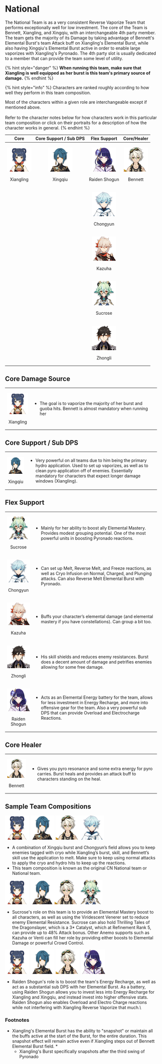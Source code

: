 # National

The National Team is as a very consistent Reverse Vaporize Team that performs exceptionally well for low investment. The core of the Team is Bennett, Xiangling, and Xingqiu, with an interchangeable 4th party member. The team gets the majority of its Damage by taking advantage of Bennett's Elemental Burst's team Attack buff on Xiangling's Elemental Burst, while also having Xingqiu's Elemental Burst active in order to enable large vaporizes with Xiangling's Pyronado. The 4th party slot is usually dedicated to a member that can provide the team some level of utility.

{% hint style="danger" %}
**When running this team, make sure that Xiangling is well equipped as her burst is this team's primary source of damage.**
{% endhint %}

{% hint style="info" %}
Characters are ranked roughly according to how well they perform in this team composition.

Most of the characters within a given role are interchangeable except if mentioned above.\
\
Refer to the character notes below for how characters work in this particular team composition or click on their portraits for a description of how the character works in general.
{% endhint %}

|                                            Core                                           |                                 Core Support / Sub DPS                                |                                         Flex Support                                        |                                      Core/Healer                                      |
| :---------------------------------------------------------------------------------------: | :-----------------------------------------------------------------------------------: | :-----------------------------------------------------------------------------------------: | :-----------------------------------------------------------------------------------: |
| <p><img src="../.gitbook/assets/ui_avataricon_xiangling.png" alt=""> </p><p>Xiangling</p> | <p><img src="../.gitbook/assets/ui_avataricon_xingqiu.png" alt=""> </p><p>Xingqiu</p> | <p><img src="../.gitbook/assets/ui_avataricon_shougun.png" alt=""> </p><p>Raiden Shogun</p> | <p><img src="../.gitbook/assets/ui_avataricon_bennett.png" alt=""> </p><p>Bennett</p> |
|                                                                                           |                                                                                       |   <p><img src="../.gitbook/assets/ui_avataricon_chongyun.png" alt=""> </p><p>Chongyun</p>   |                                                                                       |
|                                                                                           |                                                                                       |     <p><img src="../.gitbook/assets/ui_avataricon_kazuha.png" alt=""> </p><p>Kazuha</p>     |                                                                                       |
|                                                                                           |                                                                                       |    <p><img src="../.gitbook/assets/ui_avataricon_sucrose.png" alt=""> </p><p>Sucrose</p>    |                                                                                       |
|                                                                                           |                                                                                       |    <p><img src="../.gitbook/assets/ui_avataricon_zhongli.png" alt=""> </p><p>Zhongli</p>    |                                                                                       |

## Core Damage Source

|                                                                                           |                                                                                                                                         |
| :---------------------------------------------------------------------------------------: | --------------------------------------------------------------------------------------------------------------------------------------- |
| <p><img src="../.gitbook/assets/ui_avataricon_xiangling.png" alt=""> </p><p>Xiangling</p> | <p></p><ul><li>The goal is to vaporize the majority of her burst and guoba hits. Bennett is almost mandatory when running her</li></ul> |

## Core Support / Sub DPS

|                                                                                       |                                                                                                                                                                                                                                                                        |
| :-----------------------------------------------------------------------------------: | ---------------------------------------------------------------------------------------------------------------------------------------------------------------------------------------------------------------------------------------------------------------------- |
| <p><img src="../.gitbook/assets/ui_avataricon_xingqiu.png" alt=""> </p><p>Xingqiu</p> | <p></p><ul><li>Very powerful on all teams due to him being the primary hydro application. Used to set up vaporizes, as well as to clean pyro application off of enemies. Essentially mandatory for characters that expect longer damage windows (Xiangling).</li></ul> |

## Flex Support

|                                                                                             |                                                                                                                                                                                                                                                          |
| :-----------------------------------------------------------------------------------------: | -------------------------------------------------------------------------------------------------------------------------------------------------------------------------------------------------------------------------------------------------------- |
|    <p><img src="../.gitbook/assets/ui_avataricon_sucrose.png" alt=""> </p><p>Sucrose</p>    | <p></p><ul><li>Mainly for her ability to boost ally Elemental Mastery. Provides modest grouping potential. One of the most powerful units in boosting Pyronado reactions.</li></ul>                                                                      |
|   <p><img src="../.gitbook/assets/ui_avataricon_chongyun.png" alt=""> </p><p>Chongyun</p>   | <p></p><ul><li>Can set up Melt, Reverse Melt, and Freeze reactions, as well as Cryo Infusion on Normal, Charged, and Plunging attacks. Can also Reverse Melt Elemental Burst with Pyronado.</li></ul>                                                    |
|     <p><img src="../.gitbook/assets/ui_avataricon_kazuha.png" alt=""> </p><p>Kazuha</p>     | <p></p><ul><li>Buffs your character’s elemental damage (and elemental mastery if you have constellations). Can group a bit too.</li></ul>                                                                                                                |
|    <p><img src="../.gitbook/assets/ui_avataricon_zhongli.png" alt=""> </p><p>Zhongli</p>    | <p></p><ul><li>His skill shields and reduces enemy resistances. Burst does a decent amount of damage and petrifies enemies allowing for some free damage.</li></ul>                                                                                      |
| <p><img src="../.gitbook/assets/ui_avataricon_shougun.png" alt=""> </p><p>Raiden Shogun</p> | <p></p><ul><li>Acts as an Elemental Energy battery for the team, allows for less investment in Energy Recharge, and more into offensive gear for the team. Also a very powerful sub DPS that can provide Overload and Electrocharge Reactions.</li></ul> |

## Core Healer

|                                                                                       |                                                                                                                                                                       |
| :-----------------------------------------------------------------------------------: | --------------------------------------------------------------------------------------------------------------------------------------------------------------------- |
| <p><img src="../.gitbook/assets/ui_avataricon_bennett.png" alt=""> </p><p>Bennett</p> | <p></p><ul><li>Gives you pyro resonance and some extra energy for pyro carries. Burst heals and provides an attack buff to characters standing on the heal.</li></ul> |

## Sample Team Compositions

![](../.gitbook/assets/ui_avataricon_xiangling.png) ![](../.gitbook/assets/ui_avataricon_xingqiu.png)  ![](../.gitbook/assets/ui_avataricon_bennett.png)![](../.gitbook/assets/ui_avataricon_chongyun.png) 

* A combination of Xingqiu burst and Chongyun’s field allows you to keep enemies tagged with cryo while Xiangling’s burst, skill, and Bennett’s skill use the application to melt. Make sure to keep using normal attacks to apply the cryo and hydro hits to keep up the reactions.
* This team composition is known as the original CN National team or National team.

![](../.gitbook/assets/ui_avataricon_xiangling.png) ![](../.gitbook/assets/ui_avataricon_xingqiu.png)![](../.gitbook/assets/ui_avataricon_bennett.png)![](../.gitbook/assets/ui_avataricon_sucrose.png)   

* Sucrose's role on this team is to provide an Elemental Mastery boost to all characters, as well as using the Viridescent Venerer set to reduce enemy Elemental Resistance. Sucrose can also hold Thrilling Tales of the Dragonslayer, which is a 3\* Catalyst, which at Refinement Rank 5, can provide up to 48% Attack bonus. Other Anemo supports such as Kazuha or Venti can fill her role by providing either boosts to Elemental Damage or powerful Crowd Control.

![](../.gitbook/assets/ui_avataricon_xiangling.png) ![](../.gitbook/assets/ui_avataricon_xingqiu.png) ![](../.gitbook/assets/ui_avataricon_bennett.png) ![](../.gitbook/assets/ui_avataricon_shougun.png) 

* Raiden Shogun's role is to boost the team's Energy Recharge, as well as act as a substantial sub DPS with her Elemental Burst. As a battery, using Raiden Shogun allows you to invest less into Energy Recharge for Xiangling and Xingqiu, and instead invest into higher offensive stats. Raiden Shogun also enables Overload and Electro Charge reactions while not interfering with Xiangling Reverse Vaporize that much.\


### Footnotes

* Xiangling's Elemental Burst has the ability to "snapshot" or maintain all the buffs active at the start of the Burst, for the entire duration. This snapshot effect will remain active even if Xiangling steps out of Bennett Elemental Burst field.
  *
    * Xiangling's Burst specifically snapshots after the third swing of Pyronado
